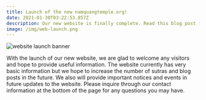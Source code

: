 ```yaml
---
title: Launch of the new namquangtemple.org!
date: 2021-01-30T03:22:53.857Z
description: Our new website is finally complete. Read this blog post for more details!
image: /img/web-launch.png
---
```

![website launch banner](/img/web-launch.png "website launch banner")



With the launch of our new website, we are glad to welcome any visitors and hope to provide useful information. The website currently has very basic information but we hope to increase the number of sutras and blog posts in the future. We also will provide important notices and events in future updates to the website. Please inquire through our contact information at the bottom of the page for any questions you may have.